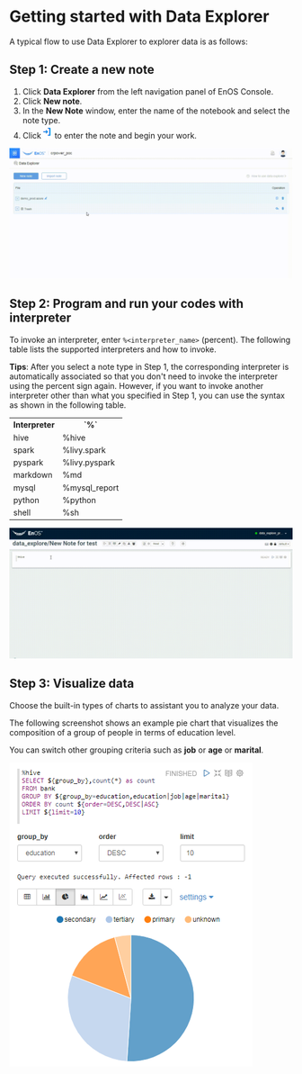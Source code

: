 # Getting started with Data Explorer

A typical flow to use Data Explorer to explorer data is as follows:

## Step 1: Create a new note

1. Click **Data Explorer** from the left navigation panel of EnOS Console.
2.  Click **New note**.
3. In the **New Note** window, enter the name of the notebook and select the note type.
4. Click ![](media/enter_note.png) to enter the note and begin your work.

  ![data_explorer_pic](media/gettingstarted_1.gif)

## Step 2: Program and run your codes with interpreter

To invoke an interpreter, enter `%<interpreter_name>` (percent). The following table lists the supported interpreters and how to invoke.

**Tips**: After you select a note type in Step 1, the corresponding interpreter is automatically associated so that you don't need to invoke the interpreter using the percent sign again. However, if you want to invoke another interpreter other than what you specified in Step 1, you can use the syntax as shown in the following table.


<table>
  <tr>
    <th>Interpreter</th>
    <th>`%<interpreter_name>`</th>
  </tr>
  <tr>
    <td>hive</td>
    <td>%hive</td>
  </tr>
  <tr>
    <td>spark</td>
    <td>%livy.spark</td>
  </tr>
  <tr>
    <td>pyspark</td>
    <td>%livy.pyspark</td>
  </tr>
  <tr>
    <td>markdown</td>
    <td>%md</td>
  </tr>
  <tr>
    <td>mysql</td>
    <td>%mysql_report</td>
  </tr>
  <tr>
    <td>python</td>
    <td>%python</td>
  </tr>
  <tr>
    <td>shell</td>
    <td>%sh</td>
  </tr>
</table>


![data_explorer_pic](media/gettingstarted_2.gif)

## Step 3: Visualize data

Choose the built-in types of charts to assistant you to analyze your data.

The following screenshot shows an example pie chart that visualizes the composition of a group of people in terms of education level.

You can switch other grouping criteria such as **job** or **age** or **marital**.

![data_explorer_pic](media/data_explorer_pic_2.png)
